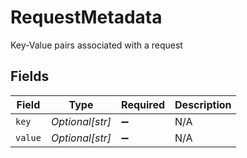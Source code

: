 # RequestMetadata

Key-Value pairs associated with a request


## Fields

| Field              | Type               | Required           | Description        |
| ------------------ | ------------------ | ------------------ | ------------------ |
| `key`              | *Optional[str]*    | :heavy_minus_sign: | N/A                |
| `value`            | *Optional[str]*    | :heavy_minus_sign: | N/A                |